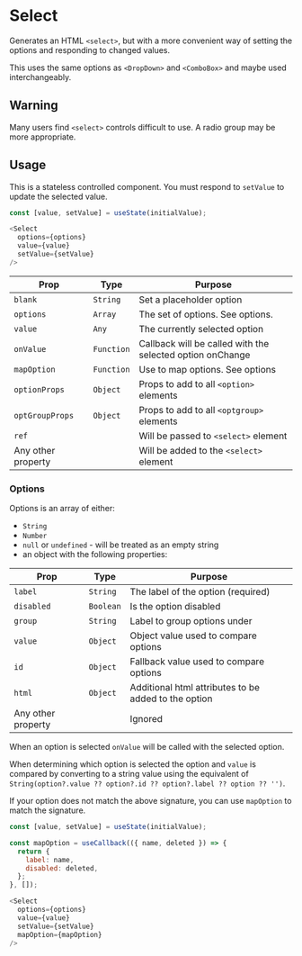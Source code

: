# Select

Generates an HTML `<select>`, but with a more convenient way of setting the options and responding to changed values.

This uses the same options as `<DropDown>` and `<ComboBox>` and maybe used interchangeably.

## Warning

Many users find `<select>` controls difficult to use.  A radio group may be more appropriate.

## Usage

This is a stateless controlled component.  You must respond to `setValue` to update the selected value.

```js
const [value, setValue] = useState(initialValue);

<Select
  options={options}
  value={value}
  setValue={setValue}
/>
```

| Prop               | Type       | Purpose                                                   |
| ----               | ----       | ----                                                      |
| `blank`            | `String`   | Set a placeholder option                                  |
| `options`          | `Array`    | The set of options.  See options.                         |
| `value`            | `Any`      | The currently selected option                             |
| `onValue`          | `Function` | Callback will be called with the selected option onChange |
| `mapOption`        | `Function` | Use to map options. See options                           |
| `optionProps`      | `Object`   | Props to add to all `<option>` elements                   |
| `optGroupProps`    | `Object`   | Props to add to all `<optgroup>` elements                 |
| `ref`              |            | Will be passed to `<select>` element                      |
| Any other property |            | Will be added to the `<select>` element                   |

### Options

Options is an array of either:

- `String`
- `Number`
- `null` or `undefined` - will be treated as an empty string
- an object with the following properties:

| Prop               | Type      | Purpose                                              |
| ----               | ----      | ----                                                 |
| `label`            | `String`  | The label of the option (required)                   |
| `disabled`         | `Boolean` | Is the option disabled                               |
| `group`            | `String`  | Label to group options under                         |
| `value`            | `Object`  | Object value used to compare options                 |
| `id`               | `Object`  | Fallback value used to compare options               |
| `html`             | `Object`  | Additional html attributes to be added to the option |
| Any other property |           | Ignored                                              |

When an option is selected `onValue` will be called with the selected option.

When determining which option is selected the option and `value` is compared
by converting to a string value using the equivalent of
`String(option?.value ?? option?.id ?? option?.label ?? option ?? '')`.

If your option does not match the above signature, you can use `mapOption` to match the signature.

```js
const [value, setValue] = useState(initialValue);

const mapOption = useCallback(({ name, deleted }) => {
  return {
    label: name,
    disabled: deleted,
  };
}, []);

<Select
  options={options}
  value={value}
  setValue={setValue}
  mapOption={mapOption}
/>
```
